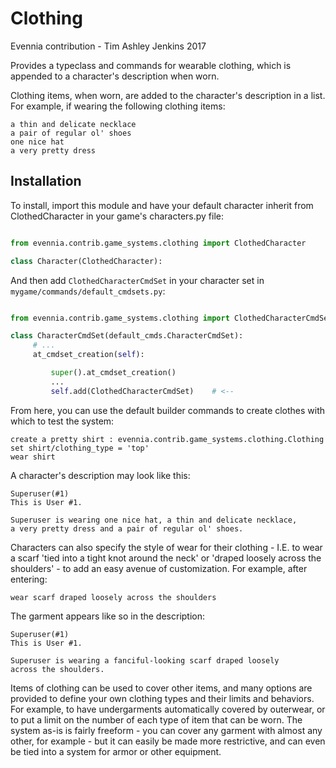 # Clothing

Evennia contribution - Tim Ashley Jenkins 2017

Provides a typeclass and commands for wearable clothing,
which is appended to a character's description when worn.

Clothing items, when worn, are added to the character's description
in a list. For example, if wearing the following clothing items:

    a thin and delicate necklace
    a pair of regular ol' shoes
    one nice hat
    a very pretty dress

## Installation

To install, import this module and have your default character
inherit from ClothedCharacter in your game's characters.py file:

```python

from evennia.contrib.game_systems.clothing import ClothedCharacter

class Character(ClothedCharacter):

```

And then add `ClothedCharacterCmdSet` in your character set in
`mygame/commands/default_cmdsets.py`:

```python

from evennia.contrib.game_systems.clothing import ClothedCharacterCmdSet <--

class CharacterCmdSet(default_cmds.CharacterCmdSet):
     # ...
     at_cmdset_creation(self):

         super().at_cmdset_creation()
         ...
         self.add(ClothedCharacterCmdSet)    # <--

```

From here, you can use the default builder commands to create clothes
with which to test the system:

    create a pretty shirt : evennia.contrib.game_systems.clothing.Clothing
    set shirt/clothing_type = 'top'
    wear shirt

A character's description may look like this:

    Superuser(#1)
    This is User #1.

    Superuser is wearing one nice hat, a thin and delicate necklace,
    a very pretty dress and a pair of regular ol' shoes.

Characters can also specify the style of wear for their clothing - I.E.
to wear a scarf 'tied into a tight knot around the neck' or 'draped
loosely across the shoulders' - to add an easy avenue of customization.
For example, after entering:

    wear scarf draped loosely across the shoulders

The garment appears like so in the description:

    Superuser(#1)
    This is User #1.

    Superuser is wearing a fanciful-looking scarf draped loosely
    across the shoulders.

Items of clothing can be used to cover other items, and many options
are provided to define your own clothing types and their limits and
behaviors. For example, to have undergarments automatically covered
by outerwear, or to put a limit on the number of each type of item
that can be worn. The system as-is is fairly freeform - you
can cover any garment with almost any other, for example - but it
can easily be made more restrictive, and can even be tied into a
system for armor or other equipment.

